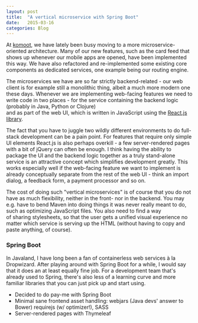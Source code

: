 ```yaml
---
layout: post
title:  "A vertical microservice with Spring Boot"
date:   2015-03-16
categories: Blog
---
```


At [komoot](https://www.komoot.de), we have lately been busy moving to a more microservice-oriented architecture. Many of our new features, such as the card feed
that shows up whenever our mobile apps are opened, have been implemented this way. We have also refactored and re-implemented some existing core components as 
dedicated services, one example being our routing engine.  

The microservices we have are so far strictly backend-related -  our web client is for example still a monolithic thing, albeit a much more modern one these days. 
Whenever we are implementing web-facing features we need to write code in two places - for the service containing the backend logic (probably in Java, Python or Clojure)  
and as part of the web UI, which is written in JavaScript using the [React.js library](http://facebook.github.io/react/).

The fact that you have to juggle two wildly different environments to do full-stack development can be a pain point. For features that require only simple UI elements
React.js is also perhaps overkill - a few server-rendered pages with a bit of jQuery can often be enough. I think having the ability to package the UI and the backend logic
together as a truly stand-alone service is an attractive concept which simplifies development greatly. This works especially well if the web-facing feature we want
to implement is already conceptually separate from the rest of the web UI - think an import dialog, a feedback form, a payment processor and so on.

The cost of doing such "vertical microservices" is of course that you do not have as much flexibility, neither in the front- nor in the backend. 
You may e.g. have to bend Maven into doing things it was never really meant to do, such as optimizing JavaScript files. You also need to find a way  
of sharing stylesheets, so that the user gets a unified visual experience no matter which service is serving up the HTML (without having to copy and paste anything, of course). 

### Spring Boot

In Javaland, I have long been a fan of containerless web services à la Dropwizard. After playing around with Spring Boot for a while, I would say that it does
an at least equally fine job. For a development team that's already used to Spring, there's also less of a learning curve and more familiar libraries that you
can just pick up and start using.

* Decided to do pay-me with Spring Boot
* Minimal sane frontend asset handling: webjars (Java devs' answer to Bower) requirejs (w/ optimizer!), SASS
* Server-rendered pages with Thymeleaf


